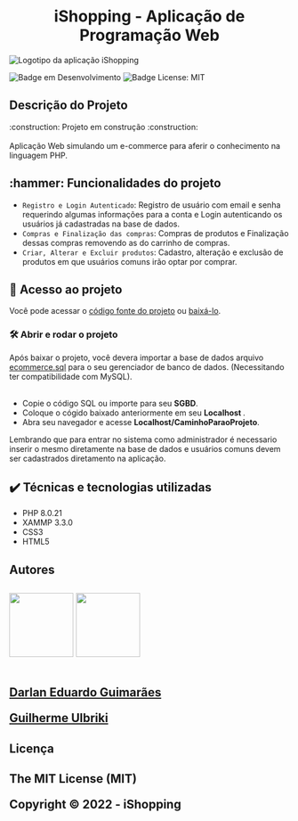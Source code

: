 

<h1 align="center"> iShopping - Aplicação de Programação Web </h1> 

![Logotipo da aplicação iShopping](https://user-images.githubusercontent.com/71740181/180852698-1f6e4b25-fd16-42ee-93ed-fdc6c83d45c3.png)

![Badge em Desenvolvimento](http://img.shields.io/static/v1?label=STATUS&message=EM%20DESENVOLVIMENTO&color=GREEN&style=for-the-badge)
![Badge License: MIT](https://img.shields.io/github/license/darlangui/e-commerce?style=for-the-badge)

<h2> Descrição do Projeto </h2>
:construction: Projeto em construção :construction:
<br>
<br>
Aplicação Web simulando um e-commerce para aferir o conhecimento na linguagem PHP.
<br>

<h2> :hammer: Funcionalidades do projeto </h2>

- `Registro e Login Autenticado`: Registro de usuário com email e senha requerindo algumas informações para a conta e Login autenticando os usuários já cadastradas na base de dados.
- `Compras e Finalização das compras`: Compras de produtos e Finalização dessas compras removendo as do carrinho de compras.
- `Criar, Alterar e Excluir produtos`: Cadastro, alteração e exclusão de produtos em que usuários comuns irão optar por comprar.

<h2> 📁 Acesso ao projeto </h2>

Você pode acessar o <a href="https://github.com/darlangui/e-commerce">código fonte do projeto</a> ou <a href="https://github.com/darlangui/e-commerce/archive/refs/heads/main.zip">baixá-lo</a>.

<h3> 🛠️ Abrir e rodar o projeto </h3> 
Após baixar o projeto, você devera importar a base de dados arquivo <a href="https://github.com/darlangui/e-commerce/blob/main/ecommerce.sql">ecommerce.sql</a> para o seu gerenciador de banco de dados. (Necessitando ter compatibilidade com MySQL).
<br>
<br>
    <ul>
        <li>
             Copie o código SQL ou importe para seu <b>SGBD</b>.
        </li> 
        <li>
             Coloque o cógido baixado anteriormente em seu <b>Localhost </b>.
        </li>
        <li>
             Abra seu navegador e acesse <b>Localhost/CaminhoParaoProjeto</b>.
        </li>   
    </ul> 

Lembrando que para entrar no sistema como administrador é necessario inserir o mesmo diretamente na base de dados e usuários comuns devem ser cadastrados diretamento na aplicação.

<h2> ✔️ Técnicas e tecnologias utilizadas </h2>
<ul>
    <li> PHP 8.0.21 </li> 
    <li> XAMMP 3.3.0 </li> 
    <li> CSS3 </li> 
    <li> HTML5 </li> 
</ul> 

<h2> Autores <h2>
<img src="https://user-images.githubusercontent.com/71740181/180896442-d923e9fc-c18f-4b09-864a-5a13d046c264.png" width=115> 
<img src="https://user-images.githubusercontent.com/71740181/180896283-e0dfe06b-44fb-4245-aa48-372b153950ae.png" width=115> 
<br><br>
    <p> <a href="https://github.com/darlangui"> Darlan Eduardo Guimarães </a> </p>
    <p> <a href="https://github.com/guilhermeulbriki"> Guilherme Ulbriki </a> </p>
  
<h2> Licença <h2>

The MIT License (MIT)

Copyright ©️ 2022 - iShopping

